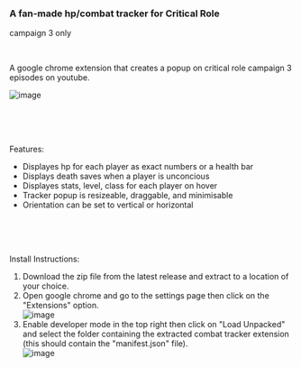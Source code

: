 ### A fan-made hp/combat tracker for Critical Role
campaign 3 only

<br />

A google chrome extension that creates a popup on critical role campaign 3 episodes on youtube.

![image](https://user-images.githubusercontent.com/38895965/174465183-4abb8f86-1123-448f-922d-13644e52732d.png)

<br />
<br />
<br />

Features:
- Displayes hp for each player as exact numbers or a health bar
- Displays death saves when a player is unconcious
- Displayes stats, level, class for each player on hover
- Tracker popup is resizeable, draggable, and minimisable
- Orientation can be set to vertical or horizontal

<br />
<br />
<br />

Install Instructions:

1) Download the zip file from the latest release and extract to a location of your choice.
2) Open google chrome and go to the settings page then click on the "Extensions" option.  
![image](https://user-images.githubusercontent.com/38895965/174467353-29f913f8-08e2-44e5-b7bd-14102e39e4b4.png)
3) Enable developer mode in the top right then click on "Load Unpacked" and select the folder containing the extracted combat tracker extension (this should contain the "manifest.json" file).  
![image](https://user-images.githubusercontent.com/38895965/174467489-250db389-d18f-4177-8fbc-05d7c577d2d3.png)
